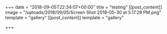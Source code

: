+++
date = "2018-09-05T22:34:07+00:00"
title = "testing"
[[post_content]]
image = "/uploads/2018/09/05/Screen Shot 2018-05-30 at 5.17.28 PM.png"
template = "gallery"
[[post_content]]
template = "gallery"

+++
